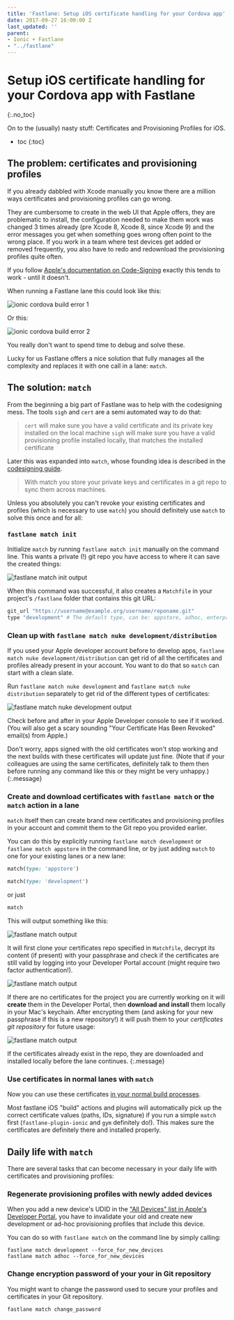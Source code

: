 ```yaml
---
title: 'Fastlane: Setup iOS certificate handling for your Cordova app'
date: 2017-09-27 16:00:00 Z
last_updated: ''
parent:
- Ionic + Fastlane
- "../fastlane"
---
```


# Setup iOS certificate handling for your Cordova app with Fastlane
{:.no_toc}

On to the (usually) nasty stuff: Certificates and Provisioning Profiles for iOS.

* toc
{:toc}

## The problem: certificates and provisioning profiles

If you already dabbled with Xcode manually you know there are a million ways certificates and provisioning profiles can go wrong.

They are cumbersome to create in the web UI that Apple offers, they are problematic to install, the configuration needed to make them work was changed 3 times already (pre Xcode 8, Xcode 8, since Xcode 9) and the error messages you get when something goes wrong often point to the wrong place. If you work in a team where test devices get added or removed frequently, you also have to redo and redownload the provisioning profiles quite often.

If you follow [Apple's documentation on Code-Signing](https://developer.apple.com/support/code-signing/) exactly this tends to work - until it doesn't.

When running a Fastlane lane this could look like this:

![`ionic cordova build error 1`](images/build/ionic-cordova-build-error-1.png)

Or this:

![`ionic cordova build error 2`](images/build/ionic-cordova-build-error-2.png)

You really don't want to spend time to debug and solve these.

Lucky for us Fastlane offers a nice solution that fully manages all the complexity and replaces it with one call in a lane: `match`.

## The solution: `match`

From the beginning a big part of Fastlane was to help with the codesigning mess. The tools `sigh`  and `cert` are a semi automated way to do that:

> `cert` will make sure you have a valid certificate and its private key installed on the local machine
> `sigh` will make sure you have a valid provisioning profile installed locally, that matches the installed certificate

Later this was expanded into `match`, whose founding idea is described in the [codesigning guide](https://codesigning.guide/).

> With match you store your private keys and certificates in a git repo to sync them across machines.

Unless you absolutely you can't revoke your existing certificates and profiles (which is necessary to use `match`) you should definitely use `match` to solve this once and for all:

### `fastlane match init`

Initialize `match` by running `fastlane match init` manually on the command line. This wants a private (!) git repo you have access to where it can save the created things:

![`fastlane match init` output](images/match/fastlane-match-init.png)

When this command was successful, it also creates a `Matchfile` in your project's `/fastlane` folder that contains this git URL:

```ruby
git_url "https://username@example.org/username/reponame.git"
type "development" # The default type, can be: appstore, adhoc, enterprise or development
```

### Clean up with `fastlane match nuke development/distribution`

If you used your Apple developer account before to develop apps, `fastlane match nuke development/distribution` can get rid of all the certificates and profiles already present in your account. You want to do that so `match` can start with a clean slate.

Run `fastlane match nuke development` and `fastlane match nuke distribution` separately to get rid of the different types of certificates:

![`fastlane match nuke development` output](images/match/fastlane-match-nuke.png)

Check before and after in your Apple Developer console to see if it worked. (You will also get a scary sounding "Your Certificate Has Been Revoked" email(s) from Apple.)

Don't worry, apps signed with the old certificates won't stop working and the next builds with these certificates will update just fine. (Note that if your colleagues are using the same certificates, definitely talk to them then before running any command like this or they might be very unhappy.)
{:.message}

### Create and download certificates with `fastlane match` or the `match` action in a lane

`match` itself then can create brand new certificates and provisioning profiles in your account and commit them to the Git repo you provided earlier.

You can do this by explicitly running `fastlane match development` or `fastlane match appstore` in the command line, or by just adding `match` to one for your existing lanes or a new lane:

```ruby
match(type: 'appstore')
```

```ruby
match(type: 'development')
```

or just

```ruby
match
```

This will output something like this:

![`fastlane match` output](images/match/fastlane-match-in-lane-1.png)

It will first clone your certificates repo specified in `Matchfile`, decrypt its content (if present) with your passphrase and check if the certificates are still valid by logging into your Developer Portal account (might require two factor authentication!).

![`fastlane match` output](images/match/fastlane-match-in-lane-2.png)

If there are no certificates for the project you are currently working on it will **create** them in the Developer Portal, then **download and install** them locally in your Mac's keychain. After encrypting them (and asking for your new passphrase if this is a new repository!) it will push them to your _certificates git repository_ for future usage:

![`fastlane match` output](images/match/fastlane-match-in-lane-3.png)

If the certificates already exist in the repo, they are downloaded and installed locally before the lane continues.
{:.message}

### Use certificates in normal lanes with `match`

Now you can use these certificates [in your normal build processes](build-your-project.md).

Most fastlane iOS "build" actions and plugins will automatically pick up the correct certificate values (paths, IDs, signature) if you run a simple `match` first (`fastlane-plugin-ionic` and `gym` definitely do!). This makes sure the certificates are definitely there and installed properly.

## Daily life with `match`

There are several tasks that can become necessary in your daily life with certificates and provisioning profiles:

### Regenerate provisioning profiles with newly added devices

When you add a new device's UDID in the ["All Devices" list in Apple's Developer Portal](https://developer.apple.com/account/ios/device/), you have to invalidate your old and create new development or ad-hoc provisioning profiles that include this device.

You can do so with `fastlane match` on the command line by simply calling:

```
fastlane match development --force_for_new_devices
fastlane match adhoc --force_for_new_devices
```

### Change encryption password of your your in Git repository

You might want to change the password used to secure your profiles and certificates in your Git repository.

```
fastlane match change_password
```

